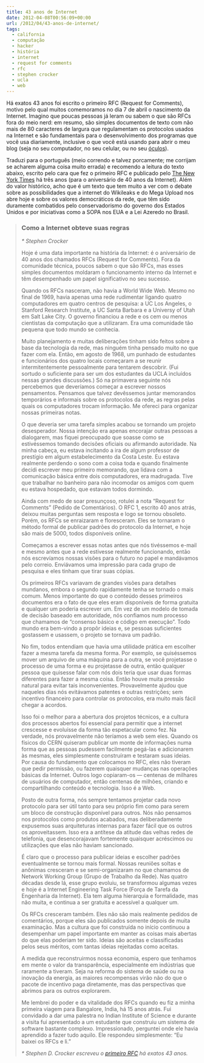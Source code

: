```yaml
---
title: 43 anos de Internet
date: 2012-04-08T00:56:09+00:00
url: /2012/04/43-anos-de-internet/
tags:
  - california
  - computação
  - hacker
  - história
  - internet
  - request for comments
  - rfc
  - stephen crocker
  - ucla
  - web
---
```


Há exatos 43 anos foi escrito o primeiro RFC (Request for Comments), motivo pelo qual muitos comemoramos no dia 7 de abril o nascimento da Internet. Imagino que poucas pessoas já leram ou sabem o que são RFCs fora do meio nerd: em resumo, são simples documentos de texto com não mais de 80 caracteres de largura que regulamentam os protocolos usados na Internet e são fundamentais para o desenvolvimento dos programas que você usa diariamente, inclusive o que você está usando para abrir o meu blog (seja no seu computador, no seu celular, ou no seu [óculos][1]).

Traduzi para o português (meio correndo e talvez porcamente; me corrijam se acharem alguma coisa muito errada) e recomendo a leitura do texto abaixo, escrito pelo cara que fez o primeiro RFC e publicado pelo [The New York Times][2] há três anos (para o aniversário de 40 anos da Internet). Além do valor histórico, acho que é um texto que tem muito a ver com o debate sobre as possibilidades que a internet do Wikileaks e do Mega Upload nos abre hoje e sobre os valores democráticos da rede, que têm sido duramente combatidos pelo conservadorismo do governo dos Estados Unidos e por iniciativas como a SOPA nos EUA e a Lei Azeredo no Brasil.

> ### Como a Internet obteve suas regras
>
> _\* Stephen Crocker_
>
> Hoje é uma data importante na história da Internet: é o aniversário de 40 anos dos chamados RFCs (Request for Comments). Fora da comunidade técnica, poucos sabem o que são RFCs, mas esses simples documentos moldaram o funcionamento interno da Internet e têm desempenhado um papel significativo no seu sucesso.
>
> Quando os RFCs nasceram, não havia a World Wide Web. Mesmo no final de 1969, havia apenas uma rede rudimentar ligando quatro computadores em quatro centros de pesquisa: a UC Los Angeles, o Stanford Research Institute, a UC Santa Barbara e a Universy of Utah em Salt Lake City. O governo financiou a rede e os cem ou menos cientistas da computação que a utilizaram. Era uma comunidade tão pequena que todo mundo se conhecia.
>
> Muito planejamento e muitas deliberações tinham sido feitos sobre a base da tecnologia da rede, mas ninguém tinha pensado muito no que fazer com ela. Então, em agosto de 1968, um punhado de estudantes e funcionários dos quatro locais começaram a se reunir intermitentemente pessoalmente para tentarem descobrir. (Fui sortudo o suficiente para ser um dos estudantes da UCLA incluídos nessas grandes discussões.) Só na primavera seguinte nós percebemos que deveríamos começar a escrever nossos pensamentos. Pensamos que talvez devêssemos juntar memorandos temporários e informais sobre os protocolos da rede, as regras pelas quais os computadores trocam informação. Me ofereci para organizar nossas primeiras notas.
>
> O que deveria ser uma tarefa simples acabou se tornando um projeto desesperador. Nossa intenção era apenas encorajar outras pessoas a dialogarem, mas fiquei preocupado que soasse como se estivéssemos tomando decisões oficiais ou afirmando autoridade. Na minha cabeça, eu estava incitando a ira de algum professor de prestígio em algum estabelecimento da Costa Leste. Eu estava realmente perdendo o sono com a coisa toda e quando finalmente decidi escrever meu primeiro memorando, que lidava com a comunicação básica entre dois computadores, era madrugada. Tive que trabalhar no banheiro para não incomodar os amigos com quem eu estava hospedado, que estavam todos dormindo.
>
> Ainda com medo de soar presunçoso, rotulei a nota “Request for Comments” (Pedido de Comentários). O RFC 1, escrito 40 anos atrás, deixou muitas perguntas sem resposta e logo se tornou obsoleto. Porém, os RFCs se enraizaram e floresceram. Eles se tornaram o método formal de publicar padrões do protocolo da Internet, e hoje são mais de 5000, todos disponíveis online.
>
> Começamos a escrever essas notas antes que nós tivéssemos e-mail e mesmo antes que a rede estivesse realmente funcionando, então nós escrevíamos nossas visões para o futuro no papel e mandávamos pelo correio. Enviávamos uma impressão para cada grupo de pesquisa e eles tinham que tirar suas cópias.
>
> Os primeiros RFCs variavam de grandes visões para detalhes mundanos, embora o segundo rapidamente tenha se tornado o mais comum. Menos importante do que o conteúdo desses primeiros documentos era o fato de que eles eram disponíveis de forma gratuita e qualquer um poderia escrever um. Em vez de um modelo de tomada de decisão baseado em autoridade, nós confiamos num processo que chamamos de “consenso básico e código em execução”. Todo mundo era bem-vindo a propôr ideias e, se pessoas suficientes gostassem e usassem, o projeto se tornava um padrão.
>
> No fim, todos entendiam que havia uma utilidade prática em escolher fazer a mesma tarefa da mesma forma. Por exemplo, se quiséssemos mover um arquivo de uma máquina para a outra, se você projetasse o processo de uma forma e eu projetasse de outra, então qualquer pessoa que quisesse falar com nós dois teria que usar duas formas diferentes para fazer a mesma coisa. Então houve muita pressão natural para evitar tais inconvenientes. Provavelmente ajudou que naqueles dias nós evitávamos patentes e outras restrições; sem incentivo financeiro para controlar os protocolos, era muito mais fácil chegar a acordos.
>
> Isso foi o melhor para a abertura dos projetos técnicos, e a cultura dos processos abertos foi essencial para permitir que a internet crescesse e evoluísse da forma tão espetacular como fez. Na verdade, nós provavelmente não teríamos a web sem eles. Quando os físicos do CERN quiseram publicar um monte de informações numa forma que as pessoas pudessem facilmente pegá-las e adicionarem às mesmas, eles simplesmente construíram e testaram suas ideias. Por causa do fundamento que colocamos no RFC, eles não tiveram que pedir permissão, ou fazerem quaisquer mudanças nas operações básicas da Internet. Outros logo copiaram-os — centenas de milhares de usuários de computador, então centenas de milhões, criando e compartilhando conteúdo e tecnologia. Isso é a Web.
>
> Posto de outra forma, nós sempre tentamos projetar cada novo protocolo para ser útil tanto para seu próprio fim como para serem um bloco de construção disponível para outros. Nós não pensamos nos protocolos como produtos acabados, mas deliberadamente expusemos suas arquiteturas internas para fazer fácil que os outros os aproveitassem. Isso era a antítese da atitude das velhas redes de telefonia, que desencorajavam fortemente quaisquer acréscimos ou utilizações que elas não haviam sancionado.
>
> É claro que o processo para publicar ideias e escolher padrões eventualmente se tornou mais formal. Nossas reuniões soltas e anônimas cresceram e se semi-organizaram no que chamamos de Network Working Group (Grupo de Trabalho da Rede). Nas quatro décadas desde lá, esse grupo evoluiu, se transformou algumas vezes e hoje é a Internet Engineering Task Force (Força de Tarefa da Engenharia da Internet). Ela tem alguma hierarquia e formalidade, mas não muita, e continua a ser gratuita e acessível a qualquer um.
>
> Os RFCs cresceram também. Eles não são mais realmente pedidos de comentários, porque eles são publicados somente depois de muita examinação. Mas a cultura que foi construída no início continuou a desempenhar um papel importante em manter as coisas mais abertas do que elas poderiam ter sido. Ideias são aceitas e classificadas pelos seus méritos, com tantas ideias rejeitadas como aceitas.
>
> A medida que reconstruirmos nossa economia, espero que tenhamos em mente o valor da transparência, especialmente em indústrias que raramente a tiveram. Seja na reforma do sistema de saúde ou na inovação da energia, as maiores recompensas virão não do que o pacote de incentivo paga diretamente, mas das perspectivas que abrimos para os outros explorarem.
>
> Me lembrei do poder e da vitalidade dos RFCs quando eu fiz a minha primeira viagem para Bangalore, India, há 15 anos atrás. Fui convidado a dar uma palestra no Indian Institute of Science e durante a visita fui apresentado a um estudante que construiu um sistema de software bastante complexo. Impressionado, perguntei onde ele havia aprendido a fazer tudo aquilo. Ele respondeu simplesmente: “Eu baixei os RFCs e li.”
>
> _\* Stephen D. Crocker escreveu o [primeiro RFC][3] há exatos 43 anos._

[1]: https://www.youtube.com/watch?v=9c6W4CCU9M4
[2]: https://www.nytimes.com/2009/04/07/opinion/07crocker.html
[3]: https://tools.ietf.org/html/rfc1
